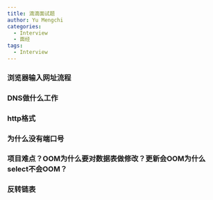 ```yaml
---
title: 滴滴面试题
author: Yu Mengchi
categories:
  - Interview
  - 面经 
tags:
  - Interview
---
```



### 浏览器输入网址流程


### DNS做什么工作


### http格式

### 为什么没有端口号

### 项目难点？OOM为什么要对数据表做修改？更新会OOM为什么select不会OOM？

### 反转链表
